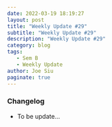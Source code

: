 ```yaml
---
date: 2022-03-19 18:19:27
layout: post
title: "Weekly Update #29"
subtitle: "Weekly Update #29"
description: "Weekly Update #29"
category: blog
tags:
   - Sem B
   - Weekly Update
author: Joe Siu
paginate: true
---
```

### Changelog

* To be update...
